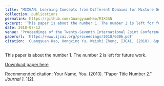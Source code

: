 ```yaml
---
title: "MIXGAN: Learning Concepts from Different Domains for Mixture Generation"
collection: publications
permalink: https://github.com/GuangyuanHao/MIXGAN
excerpt: 'This paper is about the number 1. The number 2 is left for future work.'
date: 2018-07-13
venue: 'Proceedings of the Twenty-Seventh International Joint Conference on Artificial Intelligence'
paperurl: 'https://www.ijcai.org/proceedings/2018/0306.pdf'
citation: 'Guangyuan Hao, Hongxing Yu, Weishi Zheng, IJCAI, (2018). &quot;Paper Title Number 2.&quot; <i>Journal 1</i>. 1(2).'
---
```

This paper is about the number 1. The number 2 is left for future work.

[Download paper here](https://www.ijcai.org/proceedings/2018/0306.pdf)

Recommended citation: Your Name, You. (2010). "Paper Title Number 2." <i>Journal 1</i>. 1(2).
